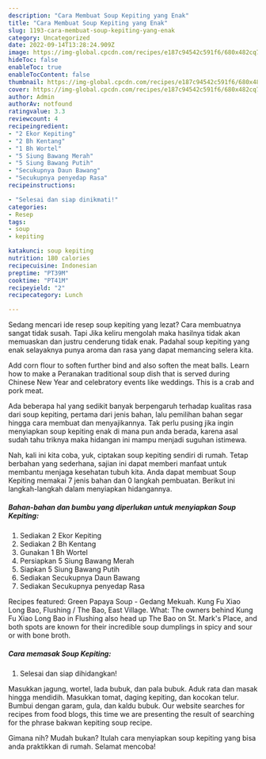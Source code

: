 ```yaml
---
description: "Cara Membuat Soup Kepiting yang Enak"
title: "Cara Membuat Soup Kepiting yang Enak"
slug: 1193-cara-membuat-soup-kepiting-yang-enak
category: Uncategorized
date: 2022-09-14T13:28:24.909Z
image: https://img-global.cpcdn.com/recipes/e187c94542c591f6/680x482cq70/soup-kepiting-foto-resep-utama.jpg
hideToc: false
enableToc: true
enableTocContent: false
thumbnail: https://img-global.cpcdn.com/recipes/e187c94542c591f6/680x482cq70/soup-kepiting-foto-resep-utama.jpg
cover: https://img-global.cpcdn.com/recipes/e187c94542c591f6/680x482cq70/soup-kepiting-foto-resep-utama.jpg
author: Admin
authorAv: notfound
ratingvalue: 3.3
reviewcount: 4
recipeingredient:
- "2 Ekor Kepiting"
- "2 Bh Kentang"
- "1 Bh Wortel"
- "5 Siung Bawang Merah"
- "5 Siung Bawang Putih"
- "Secukupnya Daun Bawang"
- "Secukupnya penyedap Rasa"
recipeinstructions:

- "Selesai dan siap dinikmati!"
categories:
- Resep
tags:
- soup
- kepiting

katakunci: soup kepiting 
nutrition: 180 calories
recipecuisine: Indonesian
preptime: "PT39M"
cooktime: "PT41M"
recipeyield: "2"
recipecategory: Lunch

---
```



Sedang mencari ide resep soup kepiting yang lezat? Cara membuatnya sangat tidak susah. Tapi Jika keliru mengolah maka hasilnya tidak akan memuaskan dan justru cenderung tidak enak. Padahal soup kepiting yang enak selayaknya punya aroma dan rasa yang dapat memancing selera kita.


Add corn flour to soften further bind and also soften the meat balls. Learn how to make a Peranakan traditional soup dish that is served during Chinese New Year and celebratory events like weddings. This is a crab and pork meat.

Ada beberapa hal yang sedikit banyak berpengaruh terhadap kualitas rasa dari soup kepiting, pertama dari jenis bahan, lalu pemilihan bahan segar hingga cara membuat dan menyajikannya. Tak perlu pusing jika ingin menyiapkan soup kepiting enak di mana pun anda berada, karena asal sudah tahu triknya maka hidangan ini mampu menjadi suguhan istimewa.


Nah, kali ini kita coba, yuk, ciptakan soup kepiting sendiri di rumah. Tetap berbahan yang sederhana, sajian ini dapat memberi manfaat untuk membantu menjaga kesehatan tubuh kita. Anda dapat membuat Soup Kepiting memakai 7 jenis bahan dan 0 langkah pembuatan. Berikut ini langkah-langkah dalam menyiapkan hidangannya.

<!--inarticleads1-->

##### Bahan-bahan dan bumbu yang diperlukan untuk menyiapkan Soup Kepiting:

1. Sediakan 2 Ekor Kepiting
1. Sediakan 2 Bh Kentang
1. Gunakan 1 Bh Wortel
1. Persiapkan 5 Siung Bawang Merah
1. Siapkan 5 Siung Bawang Putih
1. Sediakan Secukupnya Daun Bawang
1. Sediakan Secukupnya penyedap Rasa


Recipes featured: Green Papaya Soup - Gedang Mekuah. Kung Fu Xiao Long Bao, Flushing / The Bao, East Village. What: The owners behind Kung Fu Xiao Long Bao in Flushing also head up The Bao on St. Mark&#39;s Place, and both spots are known for their incredible soup dumplings in spicy and sour or with bone broth. 

<!--inarticleads2-->

##### Cara memasak Soup Kepiting:


1. Selesai dan siap dihidangkan!

Masukkan jagung, wortel, lada bubuk, dan pala bubuk. Aduk rata dan masak hingga mendidih. Masukkan tomat, daging kepiting, dan kocokan telur. Bumbui dengan garam, gula, dan kaldu bubuk. Our website searches for recipes from food blogs, this time we are presenting the result of searching for the phrase bakwan kepiting soup recipe. 

Gimana nih? Mudah bukan? Itulah cara menyiapkan soup kepiting yang bisa anda praktikkan di rumah. Selamat mencoba!
